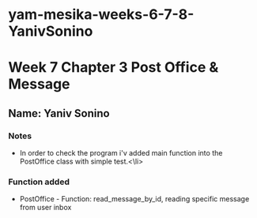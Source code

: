 # yam-mesika-weeks-6-7-8-YanivSonino

<h1> Week 7 Chapter 3 Post Office & Message</h1>

<h2>Name: Yaniv Sonino </h2>

<h3>Notes</h3>
<ul>
<li>In order to check the program i'v added main function into the PostOffice class with simple test.<\li>
</ul>

<h3>Function added</h3>
<ul>
    <li>PostOffice - Function: read_message_by_id, reading specific message from user inbox</li>
</ul>